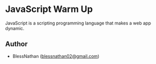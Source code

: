 # JavaScript Warm Up
JavaScript is a scripting programming language that makes a web app dynamic.

## Author
- BlessNathan (blessnathan02@gmail.com)

